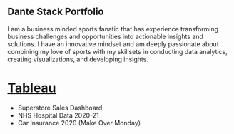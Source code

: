 ## Dante Stack Portfolio
I am a business minded sports fanatic that has experience transforming business challenges and opportunities into actionable insights and solutions. I have an innovative mindset and am deeply passionate about combining my love of sports with my skillsets in conducting data analytics, creating visualizations, and developing insights.


# [Tableau](https://public.tableau.com/app/profile/dante.stack) 
- Superstore Sales Dashboard
- NHS Hospital Data 2020-21
- Car Insurance 2020 (Make Over Monday)
